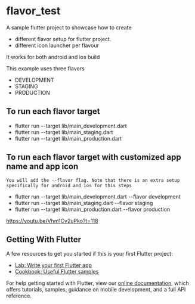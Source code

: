 # flavor_test

A sample flutter project to showcase how to create 

- different flavor setup for flutter project.
- different icon launcher per flavour 

It works for both android and ios build

This example uses three flavors
- DEVELOPMENT
- STAGING
- PRODUCTION

## To run each flavor target

- flutter run --target lib/main_development.dart
- flutter run --target lib/main_staging.dart
- flutter run --target lib/main_production.dart

## To run each flavor target with customized app name and app icon
```You will add the --flavor flag. Note that there is an extra setup specifically for android and ios for this steps```

- flutter run --target lib/main_development.dart --flavor development
- flutter run --target lib/main_staging.dart --flavor staging
- flutter run --target lib/main_production.dart --flavor production

https://youtu.be/Vhm1Cv2uPko?t=118




## Getting With Flutter

A few resources to get you started if this is your first Flutter project:

- [Lab: Write your first Flutter app](https://flutter.dev/docs/get-started/codelab)
- [Cookbook: Useful Flutter samples](https://flutter.dev/docs/cookbook)

For help getting started with Flutter, view our
[online documentation](https://flutter.dev/docs), which offers tutorials,
samples, guidance on mobile development, and a full API reference.
